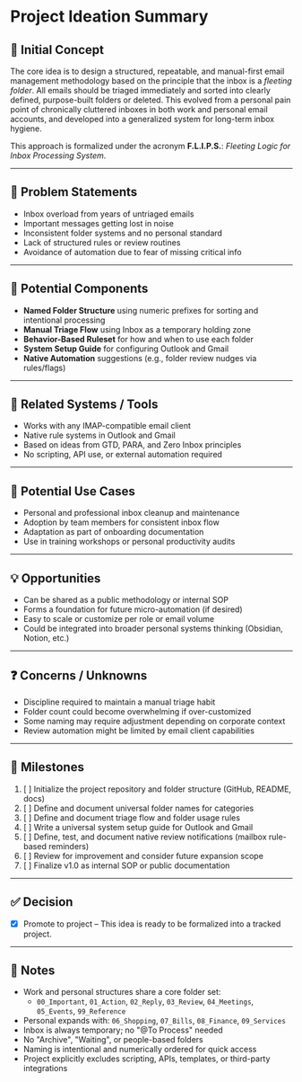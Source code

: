 # Project Ideation Summary

## 🧠 Initial Concept

The core idea is to design a structured, repeatable, and manual-first email management methodology based on the principle that the inbox is a _fleeting folder_. All emails should be triaged immediately and sorted into clearly defined, purpose-built folders or deleted. This evolved from a personal pain point of chronically cluttered inboxes in both work and personal email accounts, and developed into a generalized system for long-term inbox hygiene.

This approach is formalized under the acronym **F.L.I.P.S.**: _Fleeting Logic for Inbox Processing System_.

---

## 🚩 Problem Statements

- Inbox overload from years of untriaged emails
- Important messages getting lost in noise
- Inconsistent folder systems and no personal standard
- Lack of structured rules or review routines
- Avoidance of automation due to fear of missing critical info

---

## 🧹 Potential Components

- **Named Folder Structure** using numeric prefixes for sorting and intentional processing
- **Manual Triage Flow** using Inbox as a temporary holding zone
- **Behavior-Based Ruleset** for how and when to use each folder
- **System Setup Guide** for configuring Outlook and Gmail
- **Native Automation** suggestions (e.g., folder review nudges via rules/flags)

---

## 🔗 Related Systems / Tools

- Works with any IMAP-compatible email client
- Native rule systems in Outlook and Gmail
- Based on ideas from GTD, PARA, and Zero Inbox principles
- No scripting, API use, or external automation required

---

## 🚀 Potential Use Cases

- Personal and professional inbox cleanup and maintenance
- Adoption by team members for consistent inbox flow
- Adaptation as part of onboarding documentation
- Use in training workshops or personal productivity audits

---

## 💡 Opportunities

- Can be shared as a public methodology or internal SOP
- Forms a foundation for future micro-automation (if desired)
- Easy to scale or customize per role or email volume
- Could be integrated into broader personal systems thinking (Obsidian, Notion, etc.)

---

## ❓ Concerns / Unknowns

- Discipline required to maintain a manual triage habit
- Folder count could become overwhelming if over-customized
- Some naming may require adjustment depending on corporate context
- Review automation might be limited by email client capabilities

---

## 📍 Milestones

1. [ ] Initialize the project repository and folder structure (GitHub, README, docs)
2. [ ] Define and document universal folder names for categories
3. [ ] Define and document triage flow and folder usage rules
4. [ ] Write a universal system setup guide for Outlook and Gmail
5. [ ] Define, test, and document native review notifications (mailbox rule-based reminders)
6. [ ] Review for improvement and consider future expansion scope
7. [ ] Finalize v1.0 as internal SOP or public documentation

---

## ✅ Decision

- [x] Promote to project – This idea is ready to be formalized into a tracked project.

---

## 📂 Notes

- Work and personal structures share a core folder set:
  - `00_Important`, `01_Action`, `02_Reply`, `03_Review`, `04_Meetings`, `05_Events`, `99_Reference`
- Personal expands with: `06_Shopping`, `07_Bills`, `08_Finance`, `09_Services`
- Inbox is always temporary; no "@To Process" needed
- No "Archive", "Waiting", or people-based folders
- Naming is intentional and numerically ordered for quick access
- Project explicitly excludes scripting, APIs, templates, or third-party integrations

